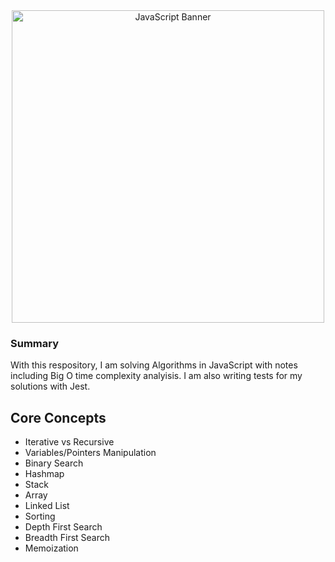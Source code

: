 <div align="center">
    <img src="https://res.cloudinary.com/dddnhychw/image/upload/v1598718831/Icons/JS_eqbfi5.png" alt="JavaScript Banner" width="500"/>
</div>

### Summary
With this respository, I am solving Algorithms in JavaScript with notes including Big O time complexity analyisis. I am also writing tests for my solutions with Jest.  

## Core Concepts
- Iterative vs Recursive
- Variables/Pointers Manipulation 
- Binary Search
- Hashmap
- Stack 
- Array
- Linked List
- Sorting 
- Depth First Search
- Breadth First Search 
- Memoization
